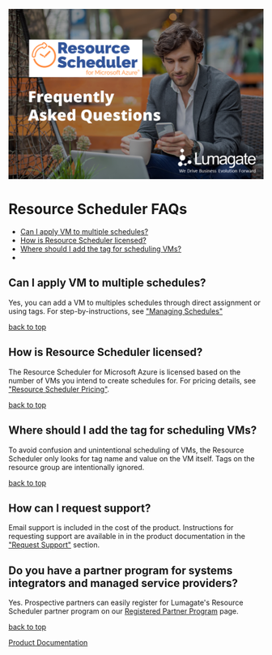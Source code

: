 ![FAQ Home](images/FAQs.png)

# Resource Scheduler FAQs

- [Can I apply VM to multiple schedules?](#can-i-apply-vm-to-multiple-schedules)
- [How is Resource Scheduler licensed?](#how-is-sesource-scheduler-licensed)
- [Where should I add the tag for scheduling VMs?](#Where-should-I-add-the-tag-for-scheduling-vms)
- 
## Can I apply VM to multiple schedules?<!-- omit in toc -->

Yes, you can add a VM to multiples schedules through direct assignment or using tags. For step-by-instructions, see ["Managing Schedules"](https://github.com/lumagateinc/scheduler/#managing-schedules)

[back to top](#resource-scheduler-faqs)

## How is Resource Scheduler licensed?<!-- omit in toc -->

The Resource Scheduler for Microsoft Azure is licensed based on the number of VMs you intend to create schedules for. For pricing details, see ["Resource Scheduler Pricing"](https://lumagate.us/azure/pricing).

[back to top](#resource-scheduler-faqs)

## Where should I add the tag for scheduling VMs?<!-- omit in toc -->

To avoid confusion and unintentional scheduling of VMs, the Resource Scheduler only looks for tag name and value on the VM itself. Tags on the resource group are intentionally ignored.

[back to top](#resource-scheduler-faqs)

## How can I request support?<!-- omit in toc -->

Email support is included in the cost of the product. Instructions for requesting support are available in in the product documentation in the ["Request Support"](https://lumagate.us/azure/pricing) section.

## Do you have a partner program for systems integrators and managed service providers?<!-- omit in toc -->

Yes. Prospective partners can easily register for Lumagate's Resource Scheduler partner program on our [Registered Partner Program](/Partners.md) page.

[back to top](#resource-scheduler-faqs)

[Product Documentation](https://lumagateinc.github.io/Resource-Scheduler/)
